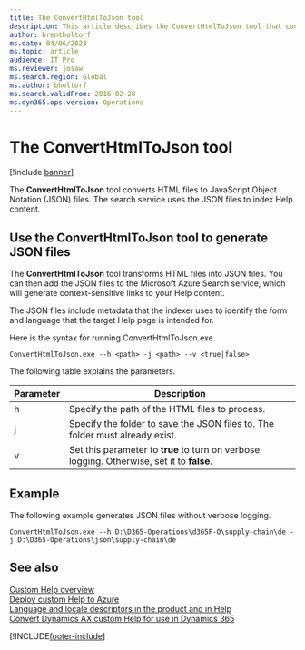 ```yaml
---
title: The ConvertHtmlToJson tool
description: This article describes the ConvertHtmlToJson tool that converts HTML files to JSON files for finance and operations apps.
author: brentholtorf
ms.date: 04/06/2023
ms.topic: article
audience: IT Pro
ms.reviewer: josaw
ms.search.region: Global
ms.author: bholtorf
ms.search.validFrom: 2016-02-28
ms.dyn365.ops.version: Operations
---
```


# The ConvertHtmlToJson tool

[!include [banner](../includes/banner.md)]

The **ConvertHtmlToJson** tool converts HTML files to JavaScript Object Notation (JSON) files. The search service uses the JSON files to index Help content.

## <a name="json"></a>Use the ConvertHtmlToJson tool to generate JSON files

The **ConvertHtmlToJson** tool transforms HTML files into JSON files. You can then add the JSON files to the Microsoft Azure Search service, which will generate context-sensitive links to your Help content.

The JSON files include metadata that the indexer uses to identify the form and language that the target Help page is intended for.

Here is the syntax for running ConvertHtmlToJson.exe.

```
ConvertHtmlToJson.exe --h <path> -j <path> --v <true|false>
```

The following table explains the parameters.

| Parameter | Description |
|-----------|-------------|
| h | Specify the path of the HTML files to process. |
| j | Specify the folder to save the JSON files to. The folder must already exist. |
| v | Set this parameter to **true** to turn on verbose logging. Otherwise, set it to **false**. |

## Example

The following example generates JSON files without verbose logging.

```
ConvertHtmlToJson.exe --h D:\D365-Operations\d365F-O\supply-chain\de -j D:\D365-Operations\json\supply-chain\de
```

## See also

[Custom Help overview](custom-help-overview.md)  
[Deploy custom Help to Azure](walkthrough-help-azure.md)  
[Language and locale descriptors in the product and in Help](language-locale.md)  
[Convert Dynamics AX custom Help for use in Dynamics 365](migrate-dynamicsax2012.md)

[!INCLUDE[footer-include](../../../includes/footer-banner.md)]